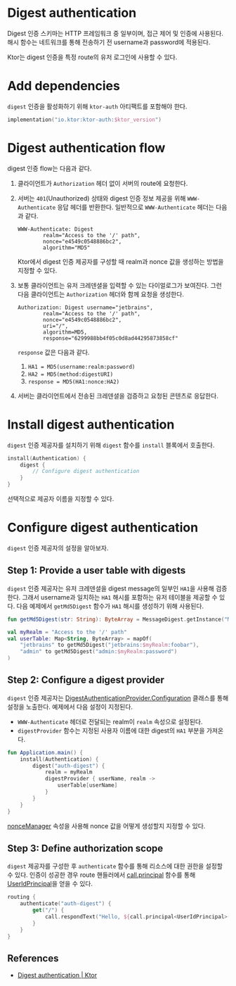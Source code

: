 # Digest authentication

Digest 인증 스키마는 HTTP 프레임워크 중 일부이며, 접근 제어 및 인증에 사용된다. 해시 함수는 네트워크를 통해 전송하기 전 username과 password에 적용된다.

Ktor는 digest 인증을 특정 route의 유저 로그인에 사용할 수 있다.

# **Add dependencies**

`digest` 인증을 활성화하기 위해 `ktor-auth` 아티팩트를 포함해야 한다.

```kotlin
implementation("io.ktor:ktor-auth:$ktor_version")
```

# **Digest authentication flow**

digest 인증 flow는 다음과 같다.

1. 클라이언트가 `Authorization` 헤더 없이 서버의 route에 요청한다.
2. 서버는 `401`(Unauthorized) 상태와 digest 인증 정보 제공을 위해 `WWW-Authenticate` 응답 헤더를 반환한다. 일반적으로 `WWW-Authenticate` 헤더는 다음과 같다.

    ```
    WWW-Authenticate: Digest
            realm="Access to the '/' path",
            nonce="e4549c0548886bc2",
            algorithm="MD5"
    ```

   Ktor에서 digest 인증 제공자를 구성할 때 realm과 nonce 값을 생성하는 방법을 지정할 수 있다.

3. 보통 클라이언트는 유저 크레덴셜을 입력할 수 있는 다이얼로그가 보여진다. 그런 다음 클라이언트는 `Authorization` 헤더와 함께 요청을 생성한다.

    ```
    Authorization: Digest username="jetbrains",
            realm="Access to the '/' path",
            nonce="e4549c0548886bc2",
            uri="/",
            algorithm=MD5,
            response="6299988bb4f05c0d8ad44295873858cf"
    ```

   `response` 값은 다음과 같다.

    1. `HA1 = MD5(username:realm:password)`
    2. `HA2 = MD5(method:digestURI)`
    3. `response = MD5(HA1:nonce:HA2)`
4. 서버는 클라이언트에서 전송된 크레덴셜을 검증하고 요청된 콘텐츠로 응답한다.

# **Install digest authentication**

`digest` 인증 제공자를 설치하기 위해 `digest` 함수를 `install` 블록에서 호출한다.

```kotlin
install(Authentication) {
    digest {
        // Configure digest authentication
    }
}
```

선택적으로 제공자 이름을 지정할 수 있다.

# **Configure digest authentication**

`digest` 인증 제공자의 설정을 알아보자.

## **Step 1: Provide a user table with digests**

`digest` 인증 제공자는 유저 크레덴셜을 digest message의 일부인 `HA1`을 사용해 검증한다. 그래서 username과 일치하는 `HA1` 해시를 포함하는 유저 테이블을 제공할 수 있다. 다음
예제에서 `getMd5Digest`
함수가 `HA1` 해시를 생성하기 위해 사용된다.

```kotlin
fun getMd5Digest(str: String): ByteArray = MessageDigest.getInstance("MD5").digest(str.toByteArray(UTF_8))

val myRealm = "Access to the '/' path"
val userTable: Map<String, ByteArray> = mapOf(
    "jetbrains" to getMd5Digest("jetbrains:$myRealm:foobar"),
    "admin" to getMd5Digest("admin:$myRealm:password")
)
```

## **Step 2: Configure a digest provider**

`digest` 인증
제공자는 [DigestAuthenticationProvider.Configuration](https://api.ktor.io/ktor-features/ktor-auth/ktor-auth/io.ktor.auth/-digest-authentication-provider/-configuration/index.html)
클래스를 통해 설정을 노출한다. 예제에서 다음 설정이 지정된다.

- `WWW-Authenticate` 헤더로 전달되는 realm이 `realm` 속성으로 설정된다.
- `digestProvider` 함수는 지정된 사용자 이름에 대한 digest의 `HA1` 부분을 가져온다.

```kotlin
fun Application.main() {
    install(Authentication) {
        digest("auth-digest") {
            realm = myRealm
            digestProvider { userName, realm ->
                userTable[userName]
            }
        }
    }
}
```

[nonceManager](https://api.ktor.io/ktor-features/ktor-auth/ktor-auth/io.ktor.auth/-digest-authentication-provider/-configuration/nonce-manager.html)
속성을 사용해 nonce 값을 어떻게 생성할지 지정할 수 있다.

## **Step 3: Define authorization scope**

`digest` 제공자를 구성한 후 `authenticate` 함수를 통해 리소스에 대한 권한을 설정할 수 있다. 인증이 성공한 경우 route
핸들러에서 [call.principal](https://api.ktor.io/ktor-features/ktor-auth/ktor-auth/io.ktor.auth/principal.html) 함수를
통해 [UserIdPrincipal](https://api.ktor.io/ktor-features/ktor-auth/ktor-auth/io.ktor.auth/-user-id-principal/index.html)을
얻을 수 있다.

```kotlin
routing {
    authenticate("auth-digest") {
        get("/") {
            call.respondText("Hello, ${call.principal<UserIdPrincipal>()?.name}!")
        }
    }
}
```

## References

* [Digest authentication | Ktor](https://ktor.io/docs/digest.html)